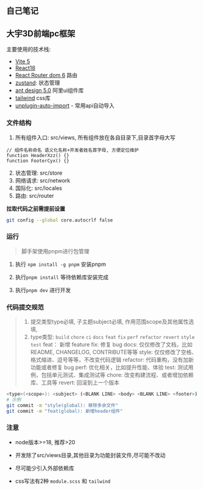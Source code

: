 ## 自己笔记



## 大宇3D前端pc框架

主要使用的技术栈:

- [Vite 5](https://vitejs.dev/guide/)
- [React18](https://react.docschina.org/)
- [React Router dom 6](https://reactrouter.com/en/main) 路由
- [zustand](https://github.com/pmndrs/zustand): 状态管理
- [ant design 5.0](https://ant.design/index-cn) 阿里ui组件库
- [tailwind](https://tailwindcss.com/) css库
- [unplugin-auto-import](https://github.com/antfu/unplugin-auto-import) - 常用api自动导入

### 文件结构

1. 所有组件入口: src/views, 所有组件放在各自目录下,目录首字母大写

```tsx
// 组件名称命名 语义化名称+开发者姓名首字母, 方便定位维护
function HeaderXzz() {}
function FooterCyx() {}
```

2. 状态管理: src/store
3. 网络请求: src/network
4. 国际化: src/locales
5. 路由: src/router

**拉取代码之前需提前设置**

```bash
git config --global core.autocrlf false
```

### 运行

> 脚手架使用pnpm进行包管理

1. 执行 `npm install -g pnpm` 安装pnpm

2. 执行`pnpm install` 等待依赖库安装完成

3. 执行`pnpm dev` 进行开发

### 代码提交规范

> 1. 提交类型type必填, 子主题subject必填, 作用范围scope及其他属性选填,
> 2. type类型: `build` `chore` `ci` `docs` `feat` `fix` `perf` `refactor` `revert` `style` `test`
>    feat： 新增 feature
>    fix: 修复 bug
>    docs: 仅仅修改了文档，比如 README, CHANGELOG, CONTRIBUTE等等
>    style: 仅仅修改了空格、格式缩进、逗号等等，不改变代码逻辑
>    refactor: 代码重构，没有加新功能或者修复 bug
>    perf: 优化相关，比如提升性能、体验
>    test: 测试用例，包括单元测试、集成测试等
>    chore: 改变构建流程、或者增加依赖库、工具等
>    revert: 回滚到上一个版本

```bash
<type>(<scope>): <subject> (<BLANK LINE> <body> <BLANK LINE> <footer>)
# 示例
git commit -m "style(global): 移除多余文件"
git commit -m "feat(global): 新增header组件"
```

### 注意

- node版本>=18, 推荐>20

- 开发除了src/views目录,其他目录为功能封装文件,尽可能不改动
- 尽可能少引入外部依赖库
- css写法有2种 `module.scss` 和 `tailwind`
